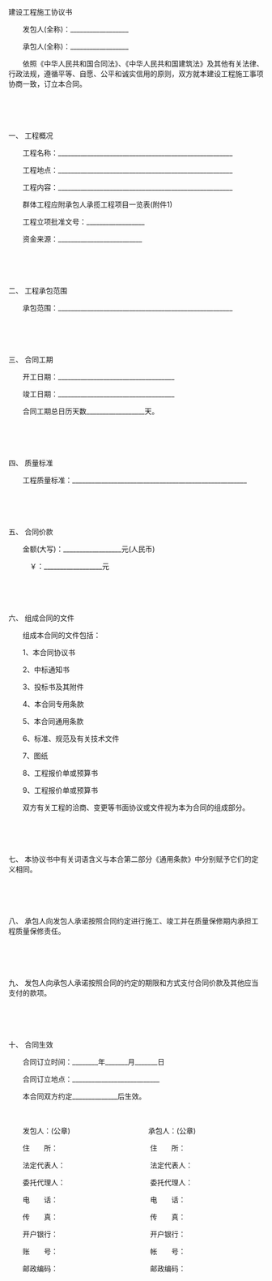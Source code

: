 



建设工程施工协议书



 

　　发包人(全称)：__________________

　　承包人(全称)：__________________

　　依照《中华人民共和国合同法》、《中华人民共和国建筑法》及其他有关法律、行政法规，遵循平等、自愿、公平和诚实信用的原则，双方就本建设工程施工事项协商一致，订立本合同。

　　

　　

一、
工程概况

　　工程名称：______________________________________________________

　　工程地点：______________________________________________________

　　工程内容：______________________________________________________

　　群体工程应附承包人承揽工程项目一览表(附件1)

　　工程立项批准文号：__________________

　　资金来源：__________________________

　　

　　

二、
工程承包范围

　　承包范围：______________________________________________________

　　

　　

三、
合同工期

　　开工日期：____________________________________

　　竣工日期：____________________________________

　　合同工期总日历天数__________________天。

　　

　　

四、
质量标准

　　工程质量标准：______________________________________________________

　　

　　

五、
合同价款

　　金额(大写)：__________________元(人民币)

　　　￥：__________________元

　　

　　

六、
组成合同的文件

　　组成本合同的文件包括：

　　1、本合同协议书

　　2、中标通知书

　　3、投标书及其附件

　　4、本合同专用条款

　　5、本合同通用条款

　　6、标准、规范及有关技术文件

　　7、图纸

　　8、工程报价单或预算书

　　9、工程报价单或预算书

　　双方有关工程的洽商、变更等书面协议或文件视为本为合同的组成部分。

　　

　　

七、
本协议书中有关词语含义与本合第二部分《通用条款》中分别赋予它们的定义相同。

　　

　　

八、
承包人向发包人承诺按照合同约定进行施工、竣工并在质量保修期内承担工程质量保修责任。

　　

　　

九、
发包人向承包人承诺按照合同的约定的期限和方式支付合同价款及其他应当支付的款项。

　　

　　

十、
合同生效

　　合同订立时间：________年_______月_______日

　　合同订立地点：___________________________

　　本合同双方约定______________后生效。　

　　　

　　发包人：(公章)　　　　　　　　　　　承包人：(公章)

　　住　　所：　　　　　　　　　　　　　住　　所：

　　法定代表人：　　　　　　　　　　　　法定代表人：

　　委托代理人：　　　　　　　　　　　　委托代理人：

　　电　　话：　　　　　　　　　　　　　电　　话：

　　传　　真：　　　　　　　　　　　　　传　　真：

　　开户银行：　　　　　　　　　　　　　开户银行：

　　账　　号：　　　　　　　　　　　　　帐　　号：

　　邮政编码：　　　　　　　　　　　　　邮政编码：